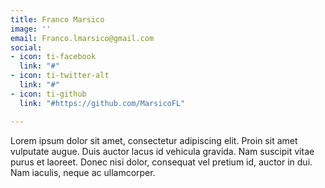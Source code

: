 ```yaml
---
title: Franco Marsico
image: ''
email: Franco.lmarsico@gmail.com
social:
- icon: ti-facebook
  link: "#"
- icon: ti-twitter-alt
  link: "#"
- icon: ti-github
  link: "#https://github.com/MarsicoFL"

---
```

Lorem ipsum dolor sit amet, consectetur adipiscing elit. Proin sit amet vulputate augue. Duis auctor lacus id vehicula gravida. Nam suscipit vitae purus et laoreet.
Donec nisi dolor, consequat vel pretium id, auctor in dui. Nam iaculis, neque ac ullamcorper.